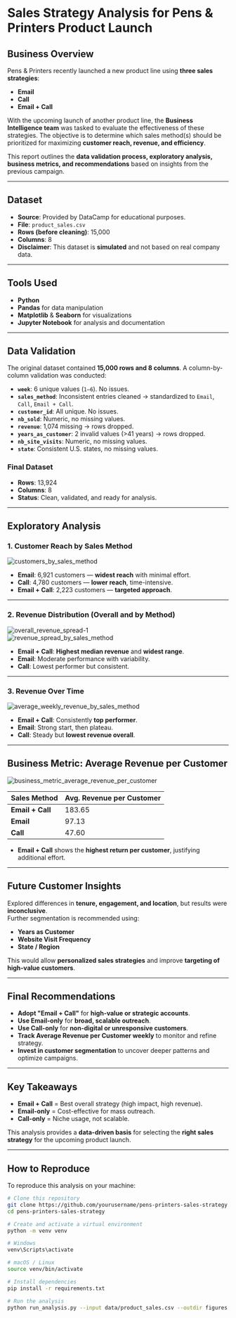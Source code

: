 # Sales Strategy Analysis for Pens & Printers Product Launch

## Business Overview

Pens & Printers recently launched a new product line using **three sales strategies**:  
- **Email**  
- **Call**  
- **Email + Call**  

With the upcoming launch of another product line, the **Business Intelligence team** was tasked to evaluate the effectiveness of these strategies. The objective is to determine which sales method(s) should be prioritized for maximizing **customer reach, revenue, and efficiency**.

This report outlines the **data validation process, exploratory analysis, business metrics, and recommendations** based on insights from the previous campaign.

---

## Dataset

- **Source**: Provided by DataCamp for educational purposes.  
- **File**: `product_sales.csv`  
- **Rows (before cleaning)**: 15,000  
- **Columns**: 8  
- **Disclaimer**: This dataset is **simulated** and not based on real company data.

---

## Tools Used

- **Python**  
- **Pandas** for data manipulation  
- **Matplotlib** & **Seaborn** for visualizations  
- **Jupyter Notebook** for analysis and documentation  

---

## Data Validation

The original dataset contained **15,000 rows and 8 columns**. A column-by-column validation was conducted:

- **`week`**: 6 unique values (`1–6`). No issues.  
- **`sales_method`**: Inconsistent entries cleaned → standardized to `Email`, `Call`, `Email + Call`.  
- **`customer_id`**: All unique. No issues.  
- **`nb_sold`**: Numeric, no missing values.  
- **`revenue`**: 1,074 missing → rows dropped.  
- **`years_as_customer`**: 2 invalid values (>41 years) → rows dropped.  
- **`nb_site_visits`**: Numeric, no missing values.  
- **`state`**: Consistent U.S. states, no missing values.  

### Final Dataset
- **Rows**: 13,924  
- **Columns**: 8  
- **Status**: Clean, validated, and ready for analysis.  

---

## Exploratory Analysis

### 1. Customer Reach by Sales Method
![customers_by_sales_method](customers_by_sales_method.png)

- **Email**: 6,921 customers — **widest reach** with minimal effort.  
- **Call**: 4,780 customers — **lower reach**, time-intensive.  
- **Email + Call**: 2,223 customers — **targeted approach**.  

---

### 2. Revenue Distribution (Overall and by Method)
![overall_revenue_spread-1](overall_revenue_spread-1.png)  
![revenue_spread_by_sales_method](revenue_spread_by_sales_method.png)

- **Email + Call**: **Highest median revenue** and **widest range**.  
- **Email**: Moderate performance with variability.  
- **Call**: Lowest performer but consistent.  

---

### 3. Revenue Over Time
![average_weekly_revenue_by_sales_method](average_weekly_revenue_by_sales_method.png)

- **Email + Call**: Consistently **top performer**.  
- **Email**: Strong start, then plateau.  
- **Call**: Steady but **lowest revenue overall**.  

---

## Business Metric: Average Revenue per Customer

![business_metric_average_revenue_per_customer](business_metric_average_revenue_per_customer.png)

| Sales Method     | Avg. Revenue per Customer |
| ---------------- | -------------------------- |
| **Email + Call** | 183.65                     |
| **Email**        | 97.13                      |
| **Call**         | 47.60                      |

- **Email + Call** shows the **highest return per customer**, justifying additional effort.  

---

## Future Customer Insights

Explored differences in **tenure, engagement, and location**, but results were **inconclusive**.  
Further segmentation is recommended using:  

- **Years as Customer**  
- **Website Visit Frequency**  
- **State / Region**  

This would allow **personalized sales strategies** and improve **targeting of high-value customers**.  

---

## Final Recommendations

- **Adopt "Email + Call"** for **high-value or strategic accounts**.  
- **Use Email-only** for **broad, scalable outreach**.  
- **Use Call-only** for **non-digital or unresponsive customers**.  
- **Track Average Revenue per Customer weekly** to monitor and refine strategy.  
- **Invest in customer segmentation** to uncover deeper patterns and optimize campaigns.  

---

## Key Takeaways

- **Email + Call** = Best overall strategy (high impact, high revenue).  
- **Email-only** = Cost-effective for mass outreach.  
- **Call-only** = Niche usage, not scalable.  

This analysis provides a **data-driven basis** for selecting the **right sales strategy** for the upcoming product launch.

---

## How to Reproduce

To reproduce this analysis on your machine:

```bash
# Clone this repository
git clone https://github.com/yourusername/pens-printers-sales-strategy.git
cd pens-printers-sales-strategy

# Create and activate a virtual environment
python -m venv venv

# Windows
venv\Scripts\activate

# macOS / Linux
source venv/bin/activate

# Install dependencies
pip install -r requirements.txt

# Run the analysis
python run_analysis.py --input data/product_sales.csv --outdir figures
